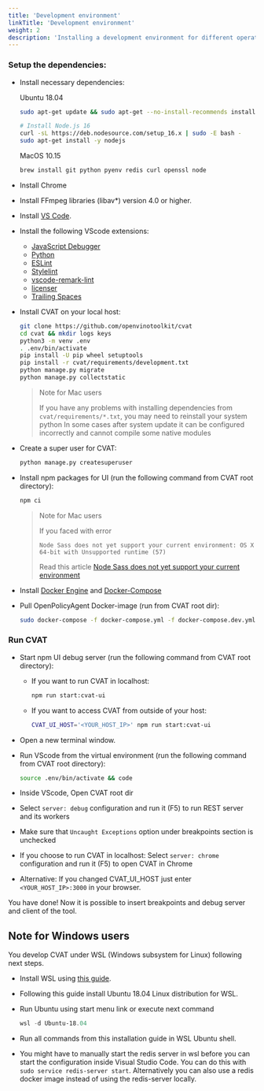 ```yaml
---
title: 'Development environment'
linkTitle: 'Development environment'
weight: 2
description: 'Installing a development environment for different operating systems.'
---
```

### Setup the dependencies:

- Install necessary dependencies:

  Ubuntu 18.04

  ```bash
  sudo apt-get update && sudo apt-get --no-install-recommends install -y build-essential curl git redis-server python3-dev python3-pip python3-venv python3-tk libldap2-dev libsasl2-dev pkg-config libavformat-dev libavcodec-dev libavdevice-dev libavutil-dev libswscale-dev libswresample-dev libavfilter-dev
  ```

  ```bash
  # Install Node.js 16
  curl -sL https://deb.nodesource.com/setup_16.x | sudo -E bash -
  sudo apt-get install -y nodejs
  ```

  MacOS 10.15

  ```bash
  brew install git python pyenv redis curl openssl node
  ```

- Install Chrome

- Install FFmpeg libraries (libav\*) version 4.0 or higher.

- Install [VS Code](https://code.visualstudio.com/docs/setup/linux#_debian-and-ubuntu-based-distributions).

- Install the following VScode extensions:

  - [JavaScript Debugger](https://marketplace.visualstudio.com/items?itemName=ms-vscode.js-debug)
  - [Python](https://marketplace.visualstudio.com/items?itemName=ms-python.python)
  - [ESLint](https://marketplace.visualstudio.com/items?itemName=dbaeumer.vscode-eslint)
  - [Stylelint](https://marketplace.visualstudio.com/items?itemName=stylelint.vscode-stylelint)
  - [vscode-remark-lint](https://marketplace.visualstudio.com/items?itemName=drewbourne.vscode-remark-lint)
  - [licenser](https://marketplace.visualstudio.com/items?itemName=ymotongpoo.licenser)
  - [Trailing Spaces](https://marketplace.visualstudio.com/items?itemName=shardulm94.trailing-spaces)


- Install CVAT on your local host:

  ```bash
  git clone https://github.com/openvinotoolkit/cvat
  cd cvat && mkdir logs keys
  python3 -m venv .env
  . .env/bin/activate
  pip install -U pip wheel setuptools
  pip install -r cvat/requirements/development.txt
  python manage.py migrate
  python manage.py collectstatic
  ```

  > Note for Mac users
  >
  > If you have any problems with installing dependencies from
  > `cvat/requirements/*.txt`, you may need to reinstall your system python
  > In some cases after system update it can be configured incorrectly and cannot compile some native modules

- Create a super user for CVAT:

  ```bash
  python manage.py createsuperuser
  ```

- Install npm packages for UI (run the following command from CVAT root directory):

  ```bash
  npm ci
  ```

  > Note for Mac users
  >
  > If you faced with error
  >
  > `Node Sass does not yet support your current environment: OS X 64-bit with Unsupported runtime (57)`
  >
  > Read this article [Node Sass does not yet support your current environment](https://marketplace.visualstudio.com/items?itemName=msjsdiag.debugger-for-chrome)

- Install [Docker Engine](https://docs.docker.com/engine/install/ubuntu/) and [Docker-Compose](https://docs.docker.com/compose/install/)

- Pull OpenPolicyAgent Docker-image (run from CVAT root dir):

  ```bash
  sudo docker-compose -f docker-compose.yml -f docker-compose.dev.yml up cvat_opa
  ```

### Run CVAT
- Start npm UI debug server (run the following command from CVAT root directory):
  - If you want to run CVAT in localhost:
    ```sh
    npm run start:cvat-ui
     ```
  - If you want to access CVAT from outside of your host:
    ```sh
    CVAT_UI_HOST='<YOUR_HOST_IP>' npm run start:cvat-ui
    ```
- Open a new terminal window.
- Run VScode from the virtual environment (run the following command from CVAT root directory):

  ```sh
  source .env/bin/activate && code
  ```

- Inside VScode, Open CVAT root dir

- Select `server: debug` configuration and run it (F5) to run REST server and its workers
- Make sure that ```Uncaught Exceptions``` option under breakpoints section is unchecked
- If you choose to run CVAT in localhost: Select `server: chrome` configuration and run it (F5) to open CVAT in Chrome
- Alternative: If you changed CVAT_UI_HOST just enter ```<YOUR_HOST_IP>:3000``` in your browser.


You have done! Now it is possible to insert breakpoints and debug server and client of the tool.

## Note for Windows users

You develop CVAT under WSL (Windows subsystem for Linux) following next steps.

- Install WSL using [this guide](https://docs.microsoft.com/en-us/windows/wsl/install-win10).

- Following this guide install Ubuntu 18.04 Linux distribution for WSL.

- Run Ubuntu using start menu link or execute next command

  ```powershell
  wsl -d Ubuntu-18.04
  ```

- Run all commands from this installation guide in WSL Ubuntu shell.
- You might have to manually start the redis server in wsl before you can start the configuration inside
  Visual Studio Code. You can do this with `sudo service redis-server start`. Alternatively you can also
  use a redis docker image instead of using the redis-server locally.
